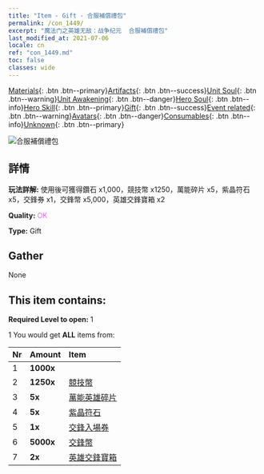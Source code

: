 ```yaml
---
title: "Item - Gift - 合服補償禮包"
permalink: /con_1449/
excerpt: "魔法门之英雄无敌：战争纪元  合服補償禮包"
last_modified_at: 2021-07-06
locale: cn
ref: "con_1449.md"
toc: false
classes: wide
---
```

 [Materials](/ItemsCN/){: .btn .btn--primary}[Artifacts](/ItemsCN/Artifacts/){: .btn .btn--success}[Unit Soul](/ItemsCN/UnitSoul/){: .btn .btn--warning}[Unit Awakening](/ItemsCN/UnitAwakening/){: .btn .btn--danger}[Hero Soul](/ItemsCN/HeroSoul/){: .btn .btn--info}[Hero Skill](/ItemsCN/HeroSkill/){: .btn .btn--primary}[Gift](/ItemsCN/Gift/){: .btn .btn--success}[Event related](/ItemsCN/Events/){: .btn .btn--warning}[Avatars](/ItemsCN/Avatars/){: .btn .btn--danger}[Consumables](/ItemsCN/Consumables/){: .btn .btn--info}[Unknown](/ItemsCN/Unknown/){: .btn .btn--primary}

 ![合服補償禮包](/images/t/i_907063.png)

## 詳情
 **玩法詳解:** 使用後可獲得鑽石 x1,000，競技幣 x1250，萬能碎片 x5，紫晶符石 x5，交鋒券 x1，交鋒幣 x5,000，英雄交鋒寶箱 x2

 **Quality:** <span style="color: #DA70D6">OK</span>

 **Type:** Gift

## Gather

  None

## This item contains:

 **Required Level to open:** 1

 1 You would get **ALL** items  from:

  | Nr | Amount |     Item    |
  |:---|:-------|:------------|
  | 1 |  **1000x** | <i class="fas fa-gem"/> |  | 
  | 2 |  **1250x** | [競技幣](/cn/Items/con_903/) |  | 
  | 3 |  **5x** | [萬能英雄碎片](/cn/Items/her_358/) |  | 
  | 4 |  **5x** | [紫晶符石](/cn/Items/con_720/) |  | 
  | 5 |  **1x** | [交鋒入場券](/cn/Items/con_784/) |  | 
  | 6 |  **5000x** | [交鋒幣](/cn/Items/con_907/) |  | 
  | 7 |  **2x** | [英雄交鋒寶箱](/cn/Items/con_1008/) |  | 
